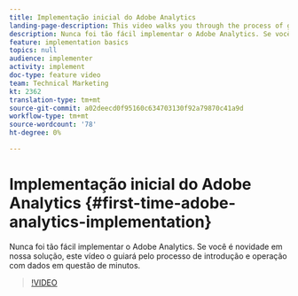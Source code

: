 ```yaml
---
title: Implementação inicial do Adobe Analytics
landing-page-description: This video walks you through the process of getting up and running with Adobe Analytics data in a matter of minutes.
description: Nunca foi tão fácil implementar o Adobe Analytics. Se você é novidade em nossa solução, este vídeo o guiará pelo processo de introdução e operação com dados em questão de minutos.
feature: implementation basics
topics: null
audience: implementer
activity: implement
doc-type: feature video
team: Technical Marketing
kt: 2362
translation-type: tm+mt
source-git-commit: a02deecd0f95160c634703130f92a79870c41a9d
workflow-type: tm+mt
source-wordcount: '78'
ht-degree: 0%

---
```



# Implementação inicial do Adobe Analytics {#first-time-adobe-analytics-implementation}

Nunca foi tão fácil implementar o Adobe Analytics. Se você é novidade em nossa solução, este vídeo o guiará pelo processo de introdução e operação com dados em questão de minutos.

>[!VIDEO](https://video.tv.adobe.com/v/25456/?quality=12)
